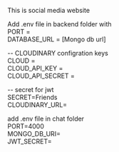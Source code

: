 This is social media website<br>

Add .env file in backend folder with <br>
PORT =<br>
DATABASE_URL = [Mongo db url]<br>

-- CLOUDINARY configration keys<br>
CLOUD = <br>
CLOUD_API_KEY = <br>
CLOUD_API_SECRET = <br>

-- secret for jwt<br>
SECRET=Friends<br>
CLOUDINARY_URL=<br>

add .env file in chat folder<br>
PORT=4000<br>
MONGO_DB_URI=<br>
JWT_SECRET=<br>

